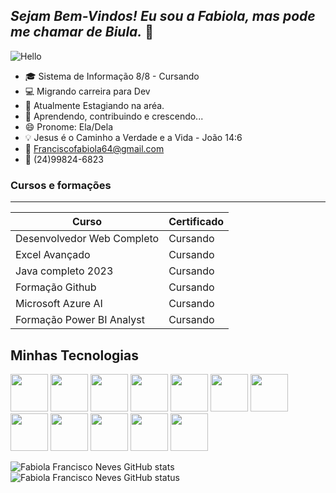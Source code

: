 
<!-- Cabeçalhos -->

## _Sejam Bem-Vindos! Eu sou a Fabiola, mas pode me chamar de Biula._ 👋


![Hello](https://media.tenor.com/pvFJwncehzIAAAAM/hello-there-private-from-penguins-of-madagascar.gif)



- 🎓 Sistema de Informação 8/8 - Cursando
- 💻 Migrando carreira para Dev
- 🔭 Atualmente Estagiando na aréa.
- 🌱 Aprendendo, contribuindo e crescendo...
- 😄 Pronome: Ela/Dela
- 💡 Jesus é o Caminho a Verdade e a Vida - João 14:6
- 📧 Franciscofabiola64@gmail.com
- 📱 (24)99824-6823



###  Cursos e formações
-----------------------------------

| Curso       | Certificado |
| ----------- | ----------- |
| Desenvolvedor Web Completo | Cursando |
| Excel Avançado     | Cursando  |
| Java completo 2023 | Cursando  |
| Formação Github    | Cursando  |
| Microsoft Azure AI | Cursando  | 
|Formação Power BI Analyst | Cursando |


## Minhas Tecnologias 


<img src= "https://cdn.jsdelivr.net/gh/devicons/devicon@latest/icons/java/java-original.svg" width="60px">
<img src= "https://cdn.jsdelivr.net/gh/devicons/devicon@latest/icons/html5/html5-plain-wordmark.svg" width="60px">
<img src="https://cdn.jsdelivr.net/gh/devicons/devicon@latest/icons/css3/css3-original-wordmark.svg" width="60px">
<img src="https://cdn.jsdelivr.net/gh/devicons/devicon@latest/icons/php/php-original.svg" width="60px"/>
<img src="https://cdn.jsdelivr.net/gh/devicons/devicon@latest/icons/mysql/mysql-original.svg" width="60px"/>
<img src="https://cdn.jsdelivr.net/gh/devicons/devicon@latest/icons/jquery/jquery-original-wordmark.svg" width="60px"/>
<img src="https://cdn.jsdelivr.net/gh/devicons/devicon@latest/icons/apache/apache-original.svg" width="60px"/>
<img src="https://cdn.jsdelivr.net/gh/devicons/devicon@latest/icons/sass/sass-original.svg" width="60px"/>
<img src="https://cdn.jsdelivr.net/gh/devicons/devicon@latest/icons/bootstrap/bootstrap-original-wordmark.svg"width="60px"/>
<img src="https://cdn.jsdelivr.net/gh/devicons/devicon@latest/icons/git/git-original-wordmark.svg" width="60px"/>
<img src="https://cdn.jsdelivr.net/gh/devicons/devicon@latest/icons/github/github-original-wordmark.svg" width="60px"/>
<img src="https://cdn.jsdelivr.net/gh/devicons/devicon@latest/icons/azure/azure-original-wordmark.svg" width="60px"/>

 ![Fabiola Francisco Neves GitHub stats](https://github-readme-stats.vercel.app/api?username=bbiula&theme=midnight-purple&show_icons=true)
 ![Fabiola Francisco Neves GitHub status](https://github-readme-stats.vercel.app/api/top-langs/?username=bbiula&layout=compact&langs_count=7&theme=midnight-purple)

